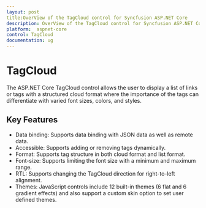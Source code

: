 ```yaml
---
layout: post
title:OverView of the TagCloud control for Syncfusion ASP.NET Core
description: OverView of the TagCloud control for Syncfusion ASP.NET Core  	 	
platform:  aspnet-core
control: TagCloud
documentation: ug
---
```


# TagCloud

The ASP.NET Core TagCloud control allows the user to display a list of links or tags with a structured cloud format where the importance of the tags can differentiate with varied font sizes, colors, and styles.

## Key Features

* Data binding: Supports data binding with JSON data as well as remote data.
* Accessible: Supports adding or removing tags dynamically.
* Format: Supports tag structure in both cloud format and list format.
* Font-size: Supports limiting the font size with a minimum and maximum range.
* RTL: Supports changing the TagCloud direction for right-to-left alignment.
* Themes: JavaScript controls include 12 built-in themes (6 flat and 6 gradient effects) and also support a custom skin option to set user defined themes.